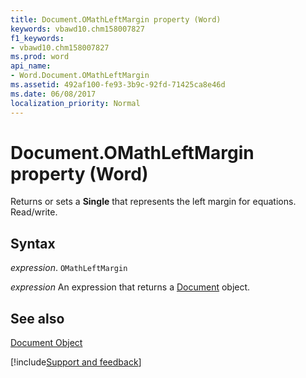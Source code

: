 ```yaml
---
title: Document.OMathLeftMargin property (Word)
keywords: vbawd10.chm158007827
f1_keywords:
- vbawd10.chm158007827
ms.prod: word
api_name:
- Word.Document.OMathLeftMargin
ms.assetid: 492af100-fe93-3b9c-92fd-71425ca8e46d
ms.date: 06/08/2017
localization_priority: Normal
---
```



# Document.OMathLeftMargin property (Word)

Returns or sets a  **Single** that represents the left margin for equations. Read/write.


## Syntax

_expression_. `OMathLeftMargin`

 _expression_ An expression that returns a [Document](./Word.Document.md) object.


## See also


[Document Object](Word.Document.md)

[!include[Support and feedback](~/includes/feedback-boilerplate.md)]